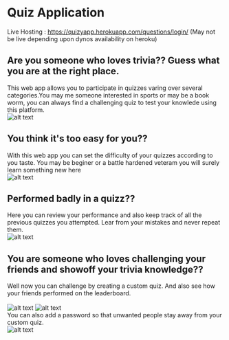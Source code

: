 # Quiz Application

Live Hosting : https://quizyapp.herokuapp.com/questions/login/ (May not be live depending upon dynos availability on heroku)
## Are you someone who loves trivia?? Guess what you are at the right place. <br />
This web app allows you to participate in quizzes varing over several categories.You may me someone interested in sports or may be a book worm, you can always find a challenging quiz to test your knowlede using this platform. <br />
![alt text](https://user-images.githubusercontent.com/50510683/124129932-e283b300-da9b-11eb-9977-440ae57828dc.png)
## You think it's too easy for you?? <br />
With this web app you can set the difficulty of your quizzes according to you taste. You may be beginer or a battle hardened veteram you will surely learn something new here <br />
![alt text](https://user-images.githubusercontent.com/50510683/124129965-e9aac100-da9b-11eb-908c-52475e0294ca.png)
## Performed badly in a quizz?? <br />
Here you can review your performance and also keep track of all the previous quizzes you attempted. Lear from your mistakes and never repeat them.<br />
![alt text](https://user-images.githubusercontent.com/50510683/124129948-e6afd080-da9b-11eb-9369-641ce40e6a26.png)
## You are someone who loves challenging your friends and showoff your trivia knowledge?? <br />
Well now you can challenge by creating a custom quiz. And also see how your friends performed on the leaderboard. <br />
<br />
![alt text](https://user-images.githubusercontent.com/50510683/124129973-eb748480-da9b-11eb-9275-8c7f4401f2ef.png)
![alt text](https://user-images.githubusercontent.com/50510683/124129981-ed3e4800-da9b-11eb-9e03-a6a7c1ced717.png)
<br />
You can also add a password so that unwanted people stay away from your custom quiz. <br />
![alt text](https://user-images.githubusercontent.com/50510683/124129960-e9122a80-da9b-11eb-9670-d7138e27236c.png)

